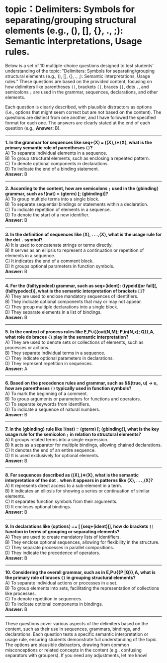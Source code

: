 # topic：Delimiters: Symbols for separating/grouping structural elements (e.g., (), [], {}, ., ;): Semantic interpretations, Usage rules.

Below is a set of 10 multiple-choice questions designed to test students' understanding of the topic: "Delimiters: Symbols for separating/grouping structural elements (e.g., (), [], {}, ., ;): Semantic interpretations, Usage rules." These questions are based on the provided content, focusing on how delimiters like parentheses `()`, brackets `[]`, braces `{}`, dots `.`, and semicolons `;` are used in the grammar, sequences, declarations, and other elements. 

Each question is clearly described, with plausible distractors as options (i.e., options that might seem correct but are not based on the content). The questions are distinct from one another, and I have followed the specified format for each one. The answers are clearly stated at the end of each question (e.g., **Answer:** B).

---

**1. In the grammar for sequences like seq+⟨X⟩ = (⟨X⟩,)∗⟨X⟩, what is the primary semantic role of parentheses `()`?**  
A) To separate individual elements in a sequence.  
B) To group structural elements, such as enclosing a repeated pattern.  
C) To denote optional components in declarations.  
D) To indicate the end of a binding statement.  
**Answer:** B  

---

**2. According to the content, how are semicolons `;` used in the ⟨gbinding⟩ grammar, such as !⟨nat⟩ = ⟨gterm⟩ [; ⟨gbinding⟩]?**  
A) To group multiple terms into a single block.  
B) To separate sequential bindings or statements within a declaration.  
C) To indicate repetition of elements in a sequence.  
D) To denote the start of a new identifier.  
**Answer:** B  

---

**3. In the definition of sequences like ⟨X⟩, . . .,⟨X⟩, what is the usage rule for the dot `.` symbol?**  
A) It is used to concatenate strings or terms directly.  
B) It serves as an ellipsis to represent a continuation or repetition of elements in a sequence.  
C) It indicates the end of a comment block.  
D) It groups optional parameters in function symbols.  
**Answer:** B  

---

**4. For the ⟨failtypedecl⟩ grammar, such as seq+⟨ident⟩: ⟨typeid⟩[or fail][,⟨failtypedecl⟩], what is the semantic interpretation of brackets `[]`?**  
A) They are used to enclose mandatory sequences of identifiers.  
B) They indicate optional components that may or may not appear.  
C) They group multiple declarations into a single block.  
D) They separate elements in a list of bindings.  
**Answer:** B  

---

**5. In the context of process rules like E,P∪{{out(N,M); P,in(N,x); Q}},A, what role do braces `{}` play in the semantic interpretation?**  
A) They are used to denote sets or collections of elements, such as processes or actions.  
B) They separate individual terms in a sequence.  
C) They indicate optional parameters in declarations.  
D) They represent repetition in sequences.  
**Answer:** A  

---

**6. Based on the precedence rules and grammar, such as &&(true, u) → u, how are parentheses `()` typically used in function symbols?**  
A) To mark the beginning of a comment.  
B) To group arguments or parameters for functions and operators.  
C) To separate keywords from identifiers.  
D) To indicate a sequence of natural numbers.  
**Answer:** B  

---

**7. In the ⟨gbinding⟩ rule like !⟨nat⟩ = ⟨gterm⟩ [; ⟨gbinding⟩], what is the key usage rule for the semicolon `;` in relation to structural elements?**  
A) It groups related terms into a single expression.  
B) It acts as a separator for multiple bindings, allowing chained declarations.  
C) It denotes the end of an entire sequence.  
D) It is used exclusively for optional elements.  
**Answer:** B  

---

**8. For sequences described as (⟨X⟩,)∗⟨X⟩, what is the semantic interpretation of the dot `.` when it appears in patterns like ⟨X⟩, . . .,⟨X⟩?**  
A) It represents direct access to a sub-element in a term.  
B) It indicates an ellipsis for showing a series or continuation of similar elements.  
C) It separates function symbols from their arguments.  
D) It encloses optional bindings.  
**Answer:** B  

---

**9. In declarations like ⟨options⟩ ::= [ [seq+⟨ident⟩]], how do brackets `[]` function in terms of grouping or separating elements?**  
A) They are used to create mandatory lists of identifiers.  
B) They enclose optional sequences, allowing for flexibility in the structure.  
C) They separate processes in parallel compositions.  
D) They indicate the precedence of operators.  
**Answer:** B  

---

**10. Considering the overall grammar, such as in E,P∪{{P |Q}},A, what is the primary role of braces `{}` in grouping structural elements?**  
A) To separate individual actions or processes in a set.  
B) To group elements into sets, facilitating the representation of collections like processes.  
C) To denote repetition in sequences.  
D) To indicate optional components in bindings.  
**Answer:** B  

---

These questions cover various aspects of the delimiters based on the content, such as their use in sequences, grammars, bindings, and declarations. Each question tests a specific semantic interpretation or usage rule, ensuring students demonstrate full understanding of the topic. The options are plausible distractors, drawing from common misconceptions or related concepts in the content (e.g., confusing separators with groupers). If you need any adjustments, let me know!